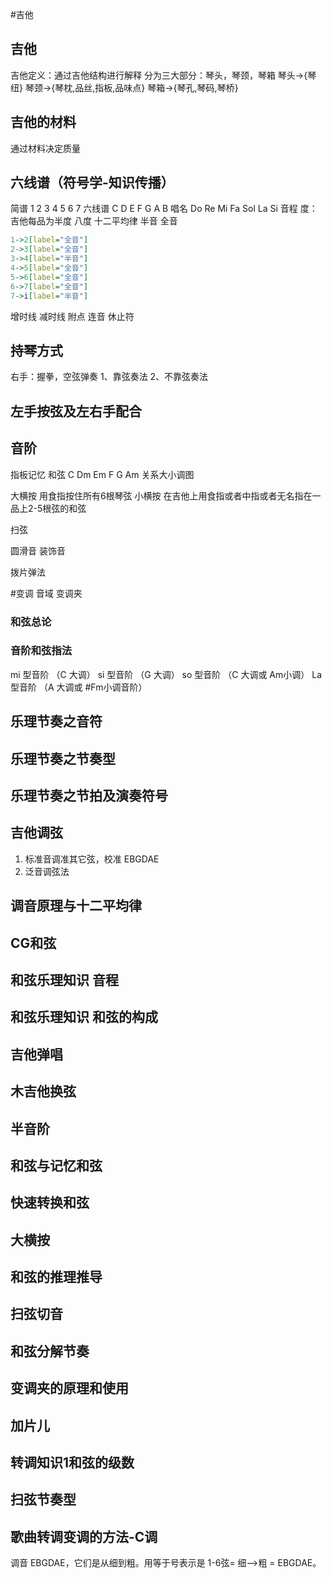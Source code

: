 #吉他
## 吉他
吉他定义：通过吉他结构进行解释
分为三大部分：琴头，琴颈，琴箱
琴头->{琴纽}
琴颈->{琴枕,品丝,指板,品味点}
琴箱->{琴孔,琴码,琴桥}

## 吉他的材料
通过材料决定质量


## 六线谱（符号学-知识传播）
简谱 1 2 3 4 5 6 7 
六线谱 C D E F G A B
唱名 Do Re Mi Fa Sol La Si
音程
度：吉他每品为半度
八度
十二平均律
半音
全音
```dot
1->2[label="全音"]
2->3[label="全音"]
3->4[label="半音"]
4->5[label="全音"]
5->6[label="全音"]
6->7[label="全音"]
7->i[label="半音"]

```
增时线
减时线
附点
连音
休止符

## 持琴方式 
右手：握拳，空弦弹奏
1、靠弦奏法
2、不靠弦奏法

## 左手按弦及左右手配合

## 音阶
指板记忆
和弦 C Dm Em F G Am
关系大小调图

大横按 用食指按住所有6根琴弦
小横按 在吉他上用食指或者中指或者无名指在一品上2-5根弦的和弦

扫弦

圆滑音
装饰音

拨片弹法

#变调
音域
变调夹

### 和弦总论

### 音阶和弦指法
mi 型音阶 （C 大调）
si 型音阶 （G 大调）
so 型音阶 （C 大调或 Am小调）
La 型音阶 （A 大调或 #Fm小调音阶）


## 乐理节奏之音符

## 乐理节奏之节奏型

## 乐理节奏之节拍及演奏符号

## 吉他调弦 
1. 标准音调准其它弦，校准 EBGDAE
2. 泛音调弦法
## 调音原理与十二平均律

## CG和弦


## 和弦乐理知识 音程

## 和弦乐理知识 和弦的构成

## 吉他弹唱

## 木吉他换弦

## 半音阶

## 和弦与记忆和弦

## 快速转换和弦

## 大横按

## 和弦的推理推导

## 扫弦切音

##  和弦分解节奏

##  变调夹的原理和使用

## 加片儿

## 转调知识1和弦的级数

## 扫弦节奏型

## 歌曲转调变调的方法-C调
 

调音 EBGDAE，它们是从细到粗。用等于号表示是 1-6弦= 细-->粗 = EBGDAE。